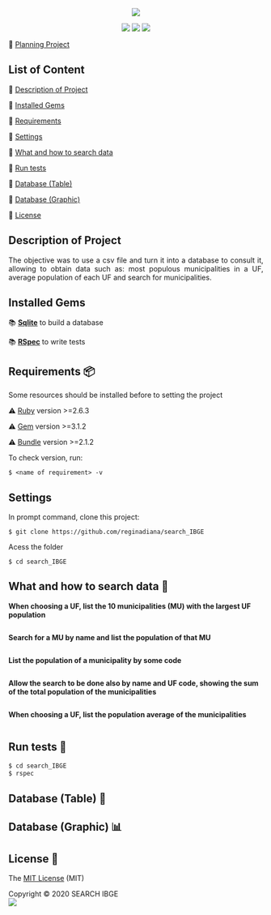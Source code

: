 <p align="center">
  <img src="https://user-images.githubusercontent.com/46378210/84443430-f7ce3b00-ac15-11ea-946b-9937fe8042ab.png">
</p>

<p align="center">
  <img src="https://img.shields.io/apm/l/vim-mode?color=green&label=license&logo=license&logoColor=green&style=for-the-badge"/>
  <img src="http://img.shields.io/static/v1?label=Ruby&message=2.6.3&color=red&style=for-the-badge&logo=ruby"/>
  <img src="http://img.shields.io/static/v1?label=STATUS&message=IN%20PROGRESSS&color=ORANGE&style=for-the-badge">
</p>

:memo: [Planning Project](https://github.com/reginadiana/search_IBGE/blob/master/planning.md)

## List of Content

:small_orange_diamond: [Description of Project](#description-of-project)

:small_orange_diamond: [Installed Gems](#installed-gems)

:small_orange_diamond: [Requirements](#requirements-package)

:small_orange_diamond: [Settings](#settings)

:small_orange_diamond: [What and how to search data](#what-and-how-to-search-data-mag_right)

:small_orange_diamond: [Run tests](#run-tests-memo)

:small_orange_diamond: [Database (Table)](#database-table-bookmark_tabs)

:small_orange_diamond: [Database (Graphic)](#database-graphic-bar_chart)

:small_orange_diamond: [License](#license-trident)

## Description of Project

<p align="justify">
    The objective was to use a csv file and turn it into a database to consult it, allowing to obtain data such as: most populous municipalities in a UF, average population of each UF and search for municipalities. 
</p>

## Installed Gems

:books: [**Sqlite**](https://rubygems.org/gems/pg/versions/0.18.4?locale=pt-BR) to build a database

:books: [**RSpec**](https://github.com/rspec/rspec-rails) to write tests

## Requirements :package:

Some resources should be installed before to setting the project

:warning: [Ruby](https://www.ruby-lang.org/pt/documentation/installation/) version >=2.6.3

:warning: [Gem](https://rubygems.org/pages/download?locale=pt-BR) version >=3.1.2

:warning: [Bundle](https://bundler.io/man/bundle-install.1.html) version >=2.1.2

To check version, run:
```
$ <name of requirement> -v
```
## Settings

In prompt command, clone this project:
```
$ git clone https://github.com/reginadiana/search_IBGE
```
Acess the folder
```
$ cd search_IBGE
```

## What and how to search data :mag_right:

**When choosing a UF, list the 10 municipalities (MU) with the largest UF population**

```ruby
```

**Search for a MU by name and list the population of that MU**

```ruby
```

**List the population of a municipality by some code**

```ruby
```
**Allow the search to be done also by name and UF code, showing the sum of the total population of the municipalities**
```ruby
```

**When choosing a UF, list the population average of the municipalities**
```ruby
```

## Run tests :memo:

```ruby
$ cd search_IBGE
$ rspec 
```

## Database (Table) :bookmark_tabs:

## Database (Graphic) :bar_chart:

## License :trident:

The [MIT License](https://github.com/reginadiana/search_IBGE/blob/master/LICENSE) (MIT)

Copyright :copyright: 2020 SEARCH IBGE
<br/>
<img src="https://badges.frapsoft.com/os/v1/open-source.svg?v=102"/>
